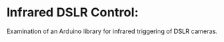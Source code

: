 Infrared DSLR Control:
=======================

Examination of an Arduino library for infrared triggering of DSLR cameras.